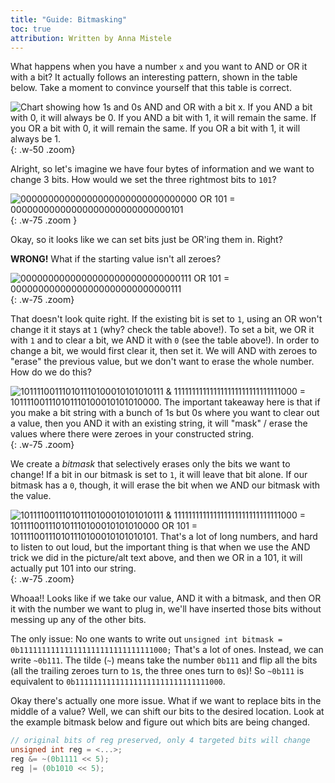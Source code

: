 ```yaml
---
title: "Guide: Bitmasking"
toc: true
attribution: Written by Anna Mistele
---
```



What happens when you have a number `x` and you want to AND or OR it with a bit? It actually follows an interesting 
pattern, shown in the table below. Take a moment to convince yourself that this table is correct.

![Chart showing how 1s and 0s AND and OR with a bit x. If you AND a bit with 0, it will always be 0. If you AND a bit
with 1, it will remain the same. If you OR a bit with 0, it will remain the same. If you OR a bit with 1, it will
always be 1.](../images/and-or-chart.png){: .w-50 .zoom}

Alright, so let's imagine we have four bytes of information and we want to change 3 bits.
How would we set the three rightmost bits to `101`?

![00000000000000000000000000000000 OR 101 = 00000000000000000000000000000101](../images/bitmasking1.png){: .w-75 .zoom }

Okay, so it looks like we can set bits just be OR'ing them in. Right?

**WRONG!** What if the starting value isn't all zeroes?

![00000000000000000000000000000111 OR 101 = 00000000000000000000000000000111](../images/bitmasking2.png){: .w-75 .zoom}

That doesn't look quite right. If the existing bit is set to `1`, using an OR won't change it
it stays at `1` (why? check the table above!). To set a bit, we OR it with `1` and to clear a bit, we AND it with `0`  (see the table above!).  In order to change a bit, we would first clear it, then set it.
We will AND with zeroes to "erase" the previous value, but we don't want to erase the whole number.
How do we do this?

![101111001110101110100010101010111 & 111111111111111111111111111111000 = 101111001110101110100010101010000. The important
takeaway here is that if you make a bit string with a bunch of 1s but 0s where you want to clear out a value, then you AND
it with an existing string, it will "mask" / erase the values where there were zeroes in your constructed string.](../images/bitmasking3.png){: .w-75 .zoom}

We create a _bitmask_ that selectively erases only the bits we want to change!
If a bit in our bitmask is set to `1`, it will leave that bit alone. If our bitmask has a `0`, though, it will erase the bit
when we AND our bitmask with the value.

![101111001110101110100010101010111 & 111111111111111111111111111111000 = 101111001110101110100010101010000 OR 101 = 101111001110101110100010101010101.
That's a lot of long numbers, and hard to listen to out loud, but the important thing is that when we use the AND trick we did in the
picture/alt text above, and *then* we OR in a `101`, it will actually put `101` into our string.](../images/bitmasking4.png){: .w-75 .zoom}

Whoaa!! Looks like if we take our value, AND it with a bitmask, and then OR it with the number we want to plug in, we'll have inserted those bits without messing up any of the other bits.

The only issue: No one wants to write out `unsigned int bitmask = 0b111111111111111111111111111111000;` That's a lot of ones. 
Instead, we can write `~0b111`. The tilde (`~`) means take the number `0b111` and flip all the bits (all the trailing zeroes 
turn to `1`s, the three ones turn to `0`s)! So `~0b111` is equivalent to `0b111111111111111111111111111111000`.

Okay there's actually one more issue. What if we want to replace bits in the middle of a value? Well, we can shift our bits to the desired
location. Look at the example bitmask below and figure out which bits are being changed.

```c
// original bits of reg preserved, only 4 targeted bits will change
unsigned int reg = <...>;
reg &= ~(0b1111 << 5);
reg |= (0b1010 << 5);
```

